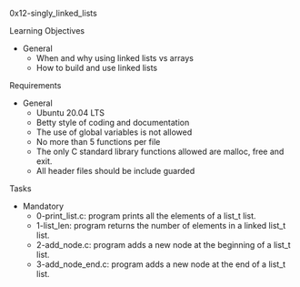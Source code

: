 0x12-singly_linked_lists

Learning Objectives
- General
	- When and why using linked lists vs arrays
	- How to build and use linked lists

Requirements
- General
	- Ubuntu 20.04 LTS
	- Betty style of coding and documentation
	- The use of global variables is not allowed
	- No more than 5 functions per file
	- The only C standard library functions allowed are malloc, free and exit.
	- All header files should be include guarded

Tasks
- Mandatory
	- 0-print_list.c: program prints all the elements of a list_t list.
	- 1-list_len: program returns the number of elements in a linked list_t list.
	- 2-add_node.c: program adds a new node at the beginning of a list_t list.
	- 3-add_node_end.c: program adds a new node at the end of a list_t list.
